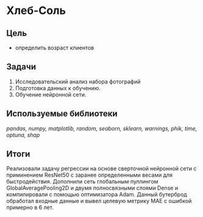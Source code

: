 # Хлеб-Соль

## Цель
- определить возраст клиентов

## Задачи 
1. Исследовательский анализ набора фотографий
2. Подготовка данных к обучению.
3. Обучение нейронной сети.

## Используемые библиотеки
*pandas, numpy, matplotlib, random, seaborn, sklearn, warnings, phik, time, optuna, shap*

## Итоги
Реализовали задачу регрессии на основе сверточной нейронной сети с приминением ResNet50 с заранее определенными весами для быстродействия. Дополнили сеть глобальным пуллингом GlobalAveragePooling2D и двумя полносвязными слоями Dense и компилировали с помощью оптимизатора Adam. Данный бутерброд обработал входные данные и вывел целевую метрику MAE с ошибкой примерно в 6 лет.
